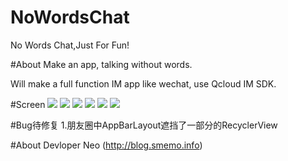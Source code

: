 # NoWordsChat
No Words Chat,Just For Fun!

#About
Make an app, talking without words.

Will make a full function IM app like wechat, use Qcloud IM SDK.

#Screen
![](https://github.com/szpnygo/NoWordsChat/blob/master/screen/1.jpg)
![](https://github.com/szpnygo/NoWordsChat/blob/master/screen/2.jpg)
![](https://github.com/szpnygo/NoWordsChat/blob/master/screen/3.jpg)
![](https://github.com/szpnygo/NoWordsChat/blob/master/screen/4.jpg)
![](https://github.com/szpnygo/NoWordsChat/blob/master/screen/5.jpg)
![](https://github.com/szpnygo/NoWordsChat/blob/master/screen/6.jpg)

#Bug待修复
1.朋友圈中AppBarLayout遮挡了一部分的RecyclerView

#About Devloper
Neo (http://blog.smemo.info) 
